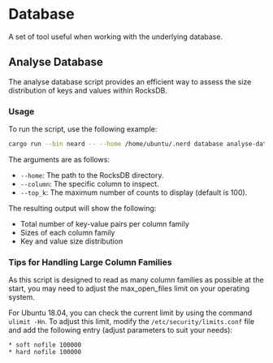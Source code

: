 # Database

A set of tool useful when working with the underlying database.

## Analyse Database

The analyse database script provides an efficient way to assess the size distribution
of keys and values within RocksDB.

### Usage

To run the script, use the following example:
```bash
cargo run --bin neard -- --home /home/ubuntu/.nerd database analyse-data-size-distribution --column col5 --top_k 50
```
The arguments are as follows:

 - `--home`: The path to the RocksDB directory.
 - `--column`: The specific column to inspect.
 - `--top_k`: The maximum number of counts to display (default is 100).

The resulting output will show the following:

 - Total number of key-value pairs per column family
 - Sizes of each column family
 - Key and value size distribution

### Tips for Handling Large Column Families
As this script is designed to read as many column families as possible at the start,
you may need to adjust the max_open_files limit on your operating system.

For Ubuntu 18.04, you can check the current limit by using the command `ulimit -Hn`.
To adjust this limit, modify the `/etc/security/limits.conf` file and add the following
entry (adjust parameters to suit your needs):
```
* soft nofile 100000
* hard nofile 100000
```

